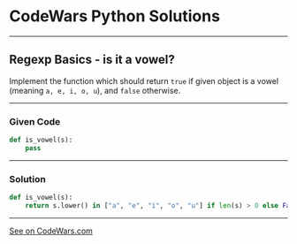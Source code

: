 # CodeWars Python Solutions

---

## Regexp Basics - is it a vowel?


Implement the function which should return `true` if given object is a vowel (meaning `a, e, i, o, u`), and `false` otherwise.

---

### Given Code


```python
def is_vowel(s):
    pass
```

---

### Solution


```python
def is_vowel(s):
    return s.lower() in ["a", "e", "i", "o", "u"] if len(s) > 0 else False
```

---


[See on CodeWars.com](https://www.codewars.com/kata/567bed99ee3451292c000025)

